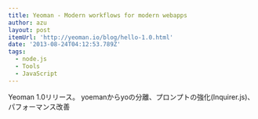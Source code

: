 ```yaml
---
title: Yeoman - Modern workflows for modern webapps
author: azu
layout: post
itemUrl: 'http://yeoman.io/blog/hello-1.0.html'
date: '2013-08-24T04:12:53.789Z'
tags:
  - node.js
  - Tools
  - JavaScript
---
```

Yeoman 1.0リリース。
yoemanからyoの分離、プロンプトの強化(Inquirer.js)、パフォーマンス改善
